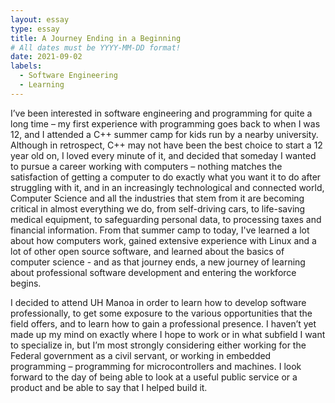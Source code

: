 ```yaml
---
layout: essay
type: essay
title: A Journey Ending in a Beginning
# All dates must be YYYY-MM-DD format!
date: 2021-09-02
labels:
  - Software Engineering
  - Learning
---
```


<!-- <img class="ui tiny left circular floated image" src="../images/paintbrushes.jpg"> -->



I’ve been interested in software engineering and programming for quite a
long time – my first experience with programming goes back to when I was 12,
and I attended a C++ summer camp for kids run by a nearby university. Although in
retrospect, C++ may not have been the best choice to start a 12 year old on,
I loved every minute of it, and decided that someday I wanted to pursue a
career working with computers – nothing matches the satisfaction of getting
a computer to do exactly what you want it to do after struggling with it,
and in an increasingly technological and connected world, Computer Science
and all the industries that stem from it are becoming critical in almost
everything we do, from self-driving cars, to life-saving medical equipment,
to safeguarding personal data, to processing taxes and financial
information. From that summer camp to today, I've learned a lot about how computers work, gained extensive experience with Linux and a lot of other open source software, and learned about the basics of computer science - and as that journey ends, a new journey of learning about professional software development and entering the workforce begins.

I decided to attend UH Manoa in order to learn how to develop software
professionally, to get some exposure to the various opportunities that the
field offers, and to learn how to gain a professional presence. I haven’t
yet made up my mind on exactly where I hope to work or in what subfield I
want to specialize in, but I’m most strongly considering either working for
the Federal government as a civil servant, or working in embedded
programming – programming for microcontrollers and machines. I look forward
to the day of being able to look at a useful public service or a product and
be able to say that I helped build it.

